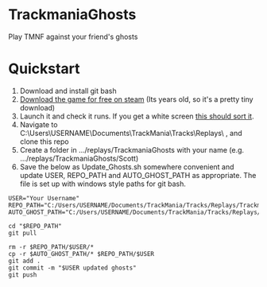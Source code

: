 # TrackmaniaGhosts
Play TMNF against your friend's ghosts

# Quickstart
1. Download and install git bash
1. [Download the game for free on steam](https://store.steampowered.com/app/11020/TrackMania_Nations_Forever/) (Its years old, so it's a pretty tiny download)
1. Launch it and check it runs. If you get a white screen [this should sort it](https://steamcommunity.com/sharedfiles/filedetails/?id=448953593).
1. Navigate to C:\Users\USERNAME\Documents\TrackMania\Tracks\Replays\ , and clone this repo
1. Create a folder in .../replays/TrackmaniaGhosts with your name (e.g.  .../replays/TrackmaniaGhosts/Scott)
1. Save the below as Update_Ghosts.sh somewhere convenient and update USER, REPO_PATH and AUTO_GHOST_PATH as appropriate. The file is set up with windows style paths for git bash.
```
USER="Your Username"
REPO_PATH="C:/Users/USERNAME/Documents/TrackMania/Tracks/Replays/TrackmaniaGhosts"
AUTO_GHOST_PATH="C:/Users/USERNAME/Documents/TrackMania/Tracks/Replays/Autosaves"

cd "$REPO_PATH"
git pull

rm -r $REPO_PATH/$USER/*
cp -r $AUTO_GHOST_PATH/* $REPO_PATH/$USER
git add .
git commit -m "$USER updated ghosts"
git push
```
